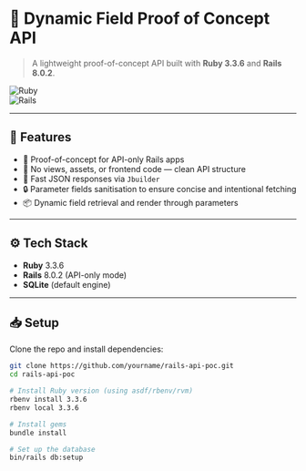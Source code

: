 # 📡 Dynamic Field Proof of Concept API

> A lightweight proof-of-concept API built with **Ruby 3.3.6** and **Rails 8.0.2**.  


![Ruby](https://img.shields.io/badge/ruby-3.3.6-red.svg)  
![Rails](https://img.shields.io/badge/rails-8.0.2-red.svg)

---

## 🧩 Features

- 🧪 Proof-of-concept for API-only Rails apps
- 🧼 No views, assets, or frontend code — clean API structure
- 🚀 Fast JSON responses via `Jbuilder`
- 🔒 Parameter fields sanitisation to ensure concise and intentional fetching
- 📦 Dynamic field retrieval and render through parameters

---

## ⚙️ Tech Stack

- **Ruby** 3.3.6
- **Rails** 8.0.2 (API-only mode)
- **SQLite** (default engine)

---

## 📥 Setup

Clone the repo and install dependencies:

```bash
git clone https://github.com/yourname/rails-api-poc.git
cd rails-api-poc

# Install Ruby version (using asdf/rbenv/rvm)
rbenv install 3.3.6
rbenv local 3.3.6

# Install gems
bundle install

# Set up the database
bin/rails db:setup
```